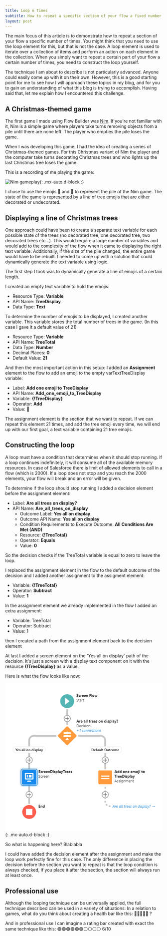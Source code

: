 ```yaml
---
title: Loop n Times
subtitle: How to repeat a specific section of your flow a fixed number of times
layout: post
---
```


The main focus of this article is to demonstrate how to repeat a section of your flow a specific number of times. You might think that you need to use the loop element for this, but that is not the case. A loop element is used to iterate over a collection of items and perform an action on each element in the collection. When you simply want to repeat a certain part of your flow a certain number of times, you need to construct the loop yourself.

The technique I am about to describe is not particularly advanced. Anyone could easily come up with it on their own. However, this is a good starting point for me to see how I will approach these topics in my blog, and for you to gain an understanding of what this blog is trying to accomplish. Having said that, let me explain how I encountered this challenge.

## A Christmas-themed game

The first game I made using Flow Builder was [Nim](https://en.wikipedia.org/wiki/Nim). If you're not familiar with it, Nim is a simple game where players take turns removing objects from a pile until there are none left. The player who empties the pile loses the game.

When I was developing this game, I had the idea of creating a series of Christmas-themed games. For this Christmas variant of Nim the player and the computer take turns decorating Christmas trees and who lights up the last Christmas tree loses the game.

This is a recording of me playing the game:

![Nim gameplay](/assets/img/nimgameplay.gif){: .mx-auto.d-block :}

I chose to use the emojis 🎄 and 🌲 to represent the pile of the Nim game. The state of the game is represented by a line of tree emojis that are either decorated or undecorated.

## Displaying a line of Christmas trees

One approach could have been to create a separate text variable for each possible state of the trees (no decorated tree, one decorated tree, two decorated trees etc...). This would require a large number of variables and would add to the complexity of the flow when it came to displaying the right text variable. Additionally, if the size of the pile changed, the entire game would have to be rebuilt. I needed to come up with a solution that could dynamically generate the text variable using logic.

The first step I took was to dynamically generate a line of emojis of a certain length.

I created an empty text variable to hold the emojis:

- Resource Type: **Variable**
- API Name: **TreeDisplay**
- Data Type: **Text**
  
To determine the number of emojis to be displayed, I created another variable. This variable stores the total number of trees in the game. (In this case I gave it a default value of 21)

- Resource Type: **Variable**
- API Name: **TreeTotal**
- Data Type: **Number**
- Decimal Places: **0**
- Default Value: **21**

And then the most important action in this setup: I added an **Assignment** element to the flow to add an emoji to the empty varTextTreeDisplay variable:
- Label: **Add one emoji to TreeDisplay**
- API Name: **Add_one_emoji_to_TreeDisplay**
- Variable: **{!TreeDisplay}**
- Operator: **Add**
- Value: **🌲**

The assignment element is the section that we want to repeat. If we can repeat this element 21 times, and add the tree emoji every time, we will end up with our first goal, a text variable containing 21 tree emojis.

## Constructing the loop

A loop must have a condition that determines when it should stop running. If a loop continues indefinitely, it will consume all of the available memory resources. In case of Salesforce there is limit of allowed elements to call in a flow (which is 2000). If a loop does not stop and you reach the 2000 elements, your flow will break and an error will be given. 

To determine if the loop should stop running I added a decision element before the assignment element:
- Label: **Are all trees on display?**
- API Name: **Are_all_trees_on_display**
  - Outcome Label: **Yes all on display**
  - Outcome API Name: **Yes all on display**
  - Condition Requirements to Execute Outcome: **All Conditions Are Met (AND)**
  - Resource: **{!TreeTotal}**
  - Operator: **Equals**
  - Value: **0**

So the decision checks if the TreeTotal variable is equal to zero to leave the loop.

I replaced the assignment element in the flow to the default outcome of the decision and I added another assignment to the assigment element:

- Variable: **{!TreeTotal}**
- Operator: **Subtract**
- Value: **1**


In the assignment element we already implemented in the flow I added an extra assignment:
- Variable: TreeTotal
- Operator: Subtract
- Value: 1

then I created a path from the assignment element back to the decision element

At last I added a screen element on the 'Yes all on display' path of the decision. It's just a screen with a display text component on it with the resource **{!TreeDisplay}** as a value.

Here is what the flow looks like now:

![Flow State 21 trees](/assets/img/flowstate21trees.png){: .mx-auto.d-block :}

So what is happening here?
Blablabla

I could have added the decision element after the assignment and make the loop work perfectly fine for this case. The only difference in placing the decision before the section you want to repeat is that the loop condition is always checked, if you place it after the section, the section will always run at least once.



## Professional use

Although the looping technique can be universally applied, the full technique described can be used in a variety of situations:
In a relation to games, what do you think about creating a health bar like this: 🧡🧡🧡🤍🤍 ?

And in professional use I can imagine a rating bar created with exact the same technique like this: 🟢🟢🟢🟢🟢🟢⚪⚪⚪⚪ 6/10

